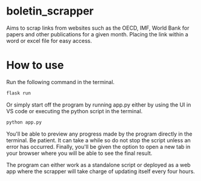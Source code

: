 # boletin_scrapper
Aims to scrap links from websites such as the OECD, IMF, World Bank for papers and other publications for a given month. Placing the link within a word or excel file for easy access. 

# How to use 

Run the following command in the terminal. 
```python
flask run 
```
Or simply start off the program by running app.py either by using the UI in VS code or executing the python script in the terminal.
```python
python app.py 
```
You'll be able to preview any progress made by the program directly in the terminal. Be patient. It can take a while so do not stop the script unless an error has occurred. 
Finally, you'll be given the option to open a new tab in your browser where you will be able to see the final result. 

The program can either work as a standalone script or deployed as a web app where the scrapper will take charge of updating itself every four hours. 
